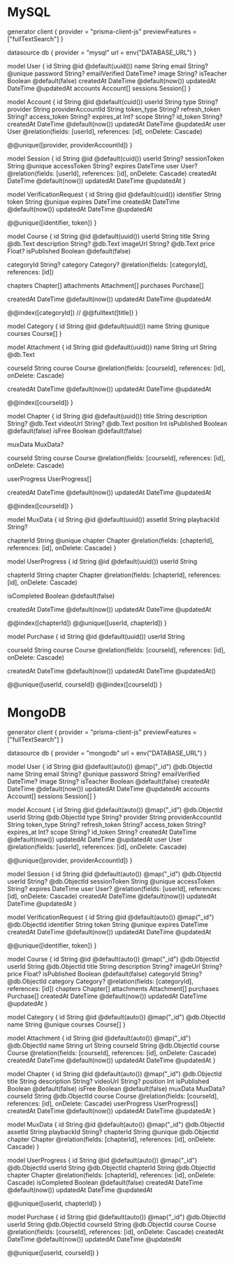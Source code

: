 # MySQL

generator client {
provider = "prisma-client-js"
previewFeatures = ["fullTextSearch"]
}

datasource db {
provider = "mysql"
url = env("DATABASE_URL")
}

model User {
id String @id @default(uuid())
name String
email String? @unique
password String?
emailVerified DateTime?
image String?
isTeacher Boolean @default(false)
createdAt DateTime @default(now())
updatedAt DateTime @updatedAt
accounts Account[]
sessions Session[]
}

model Account {
id String @id @default(cuid())
userId String
type String?
provider String
providerAccountId String
token_type String?
refresh_token String?
access_token String?
expires_at Int?
scope String?
id_token String?
createdAt DateTime @default(now())
updatedAt DateTime @updatedAt
user User @relation(fields: [userId], references: [id], onDelete: Cascade)

@@unique([provider, providerAccountId])
}

model Session {
id String @id @default(cuid())
userId String?
sessionToken String @unique
accessToken String?
expires DateTime
user User? @relation(fields: [userId], references: [id], onDelete: Cascade)
createdAt DateTime @default(now())
updatedAt DateTime @updatedAt
}

model VerificationRequest {
id String @id @default(cuid())
identifier String
token String @unique
expires DateTime
createdAt DateTime @default(now())
updatedAt DateTime @updatedAt

@@unique([identifier, token])
}

model Course {
id String @id @default(uuid())
userId String
title String @db.Text
description String? @db.Text
imageUrl String? @db.Text
price Float?
isPublished Boolean @default(false)

categoryId String?
category Category? @relation(fields: [categoryId], references: [id])

chapters Chapter[]
attachments Attachment[]
purchases Purchase[]

createdAt DateTime @default(now())
updatedAt DateTime @updatedAt

@@index([categoryId])
// @@fulltext([title])
}

model Category {
id String @id @default(uuid())
name String @unique
courses Course[]
}

model Attachment {
id String @id @default(uuid())
name String
url String @db.Text

courseId String
course Course @relation(fields: [courseId], references: [id], onDelete: Cascade)

createdAt DateTime @default(now())
updatedAt DateTime @updatedAt

@@index([courseId])
}

model Chapter {
id String @id @default(uuid())
title String
description String? @db.Text
videoUrl String? @db.Text
position Int
isPublished Boolean @default(false)
isFree Boolean @default(false)

muxData MuxData?

courseId String
course Course @relation(fields: [courseId], references: [id], onDelete: Cascade)

userProgress UserProgress[]

createdAt DateTime @default(now())
updatedAt DateTime @updatedAt

@@index([courseId])
}

model MuxData {
id String @id @default(uuid())
assetId String
playbackId String?

chapterId String @unique
chapter Chapter @relation(fields: [chapterId], references: [id], onDelete: Cascade)
}

model UserProgress {
id String @id @default(uuid())
userId String

chapterId String
chapter Chapter @relation(fields: [chapterId], references: [id], onDelete: Cascade)

isCompleted Boolean @default(false)

createdAt DateTime @default(now())
updatedAt DateTime @updatedAt

@@index([chapterId])
@@unique([userId, chapterId])
}

model Purchase {
id String @id @default(uuid())
userId String

courseId String
course Course @relation(fields: [courseId], references: [id], onDelete: Cascade)

createdAt DateTime @default(now())
updatedAt DateTime @updatedAt()

@@unique([userId, courseId])
@@index([courseId])
}

# MongoDB

generator client {
provider = "prisma-client-js"
previewFeatures = ["fullTextSearch"]
}

datasource db {
provider = "mongodb"
url = env("DATABASE_URL")
}

model User {
id String @id @default(auto()) @map("\_id") @db.ObjectId
name String
email String? @unique
password String?
emailVerified DateTime?
image String?
isTeacher Boolean @default(false)
createdAt DateTime @default(now())
updatedAt DateTime @updatedAt
accounts Account[]
sessions Session[]
}

model Account {
id String @id @default(auto()) @map("\_id") @db.ObjectId
userId String @db.ObjectId
type String?
provider String
providerAccountId String
token_type String?
refresh_token String?
access_token String?
expires_at Int?
scope String?
id_token String?
createdAt DateTime @default(now())
updatedAt DateTime @updatedAt
user User @relation(fields: [userId], references: [id], onDelete: Cascade)

@@unique([provider, providerAccountId])
}

model Session {
id String @id @default(auto()) @map("\_id") @db.ObjectId
userId String? @db.ObjectId
sessionToken String @unique
accessToken String?
expires DateTime
user User? @relation(fields: [userId], references: [id], onDelete: Cascade)
createdAt DateTime @default(now())
updatedAt DateTime @updatedAt
}

model VerificationRequest {
id String @id @default(auto()) @map("\_id") @db.ObjectId
identifier String
token String @unique
expires DateTime
createdAt DateTime @default(now())
updatedAt DateTime @updatedAt

@@unique([identifier, token])
}

model Course {
id String @id @default(auto()) @map("\_id") @db.ObjectId
userId String @db.ObjectId
title String
description String?
imageUrl String?
price Float?
isPublished Boolean @default(false)
categoryId String? @db.ObjectId
category Category? @relation(fields: [categoryId], references: [id])
chapters Chapter[]
attachments Attachment[]
purchases Purchase[]
createdAt DateTime @default(now())
updatedAt DateTime @updatedAt
}

model Category {
id String @id @default(auto()) @map("\_id") @db.ObjectId
name String @unique
courses Course[]
}

model Attachment {
id String @id @default(auto()) @map("\_id") @db.ObjectId
name String
url String
courseId String @db.ObjectId
course Course @relation(fields: [courseId], references: [id], onDelete: Cascade)
createdAt DateTime @default(now())
updatedAt DateTime @updatedAt
}

model Chapter {
id String @id @default(auto()) @map("\_id") @db.ObjectId
title String
description String?
videoUrl String?
position Int
isPublished Boolean @default(false)
isFree Boolean @default(false)
muxData MuxData?
courseId String @db.ObjectId
course Course @relation(fields: [courseId], references: [id], onDelete: Cascade)
userProgress UserProgress[]
createdAt DateTime @default(now())
updatedAt DateTime @updatedAt
}

model MuxData {
id String @id @default(auto()) @map("\_id") @db.ObjectId
assetId String
playbackId String?
chapterId String @unique @db.ObjectId
chapter Chapter @relation(fields: [chapterId], references: [id], onDelete: Cascade)
}

model UserProgress {
id String @id @default(auto()) @map("\_id") @db.ObjectId
userId String @db.ObjectId
chapterId String @db.ObjectId
chapter Chapter @relation(fields: [chapterId], references: [id], onDelete: Cascade)
isCompleted Boolean @default(false)
createdAt DateTime @default(now())
updatedAt DateTime @updatedAt

@@unique([userId, chapterId])
}

model Purchase {
id String @id @default(auto()) @map("\_id") @db.ObjectId
userId String @db.ObjectId
courseId String @db.ObjectId
course Course @relation(fields: [courseId], references: [id], onDelete: Cascade)
createdAt DateTime @default(now())
updatedAt DateTime @updatedAt

@@unique([userId, courseId])
}
